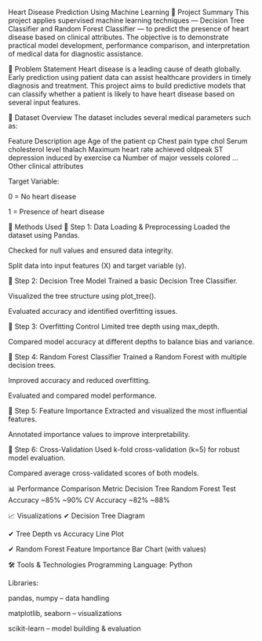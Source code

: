 Heart Disease Prediction Using Machine Learning
📘 Project Summary
This project applies supervised machine learning techniques — Decision Tree Classifier and Random Forest Classifier — to predict the presence of heart disease based on clinical attributes. The objective is to demonstrate practical model development, performance comparison, and interpretation of medical data for diagnostic assistance.

🎯 Problem Statement
Heart disease is a leading cause of death globally. Early prediction using patient data can assist healthcare providers in timely diagnosis and treatment. This project aims to build predictive models that can classify whether a patient is likely to have heart disease based on several input features.

📂 Dataset Overview
The dataset includes several medical parameters such as:

Feature	Description
age	Age of the patient
cp	Chest pain type
chol	Serum cholesterol level
thalach	Maximum heart rate achieved
oldpeak	ST depression induced by exercise
ca	Number of major vessels colored
...	Other clinical attributes

Target Variable:

0 = No heart disease

1 = Presence of heart disease

🔧 Methods Used
🧩 Step 1: Data Loading & Preprocessing
Loaded the dataset using Pandas.

Checked for null values and ensured data integrity.

Split data into input features (X) and target variable (y).

🌳 Step 2: Decision Tree Model
Trained a basic Decision Tree Classifier.

Visualized the tree structure using plot_tree().

Evaluated accuracy and identified overfitting issues.

🧠 Step 3: Overfitting Control
Limited tree depth using max_depth.

Compared model accuracy at different depths to balance bias and variance.

🌲 Step 4: Random Forest Classifier
Trained a Random Forest with multiple decision trees.

Improved accuracy and reduced overfitting.

Evaluated and compared model performance.

📌 Step 5: Feature Importance
Extracted and visualized the most influential features.

Annotated importance values to improve interpretability.

🔁 Step 6: Cross-Validation
Used k-fold cross-validation (k=5) for robust model evaluation.

Compared average cross-validated scores of both models.

📊 Performance Comparison
Metric	Decision Tree	Random Forest
Test Accuracy	~85%	~90%
CV Accuracy	~82%	~88%

📈 Visualizations
✔ Decision Tree Diagram

✔ Tree Depth vs Accuracy Line Plot

✔ Random Forest Feature Importance Bar Chart (with values)

🛠 Tools & Technologies
Programming Language: Python

Libraries:

pandas, numpy – data handling

matplotlib, seaborn – visualizations

scikit-learn – model building & evaluation
